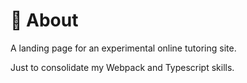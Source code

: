 # 🚀 About

A landing page for an experimental online tutoring site.

Just to consolidate my Webpack and Typescript skills.

